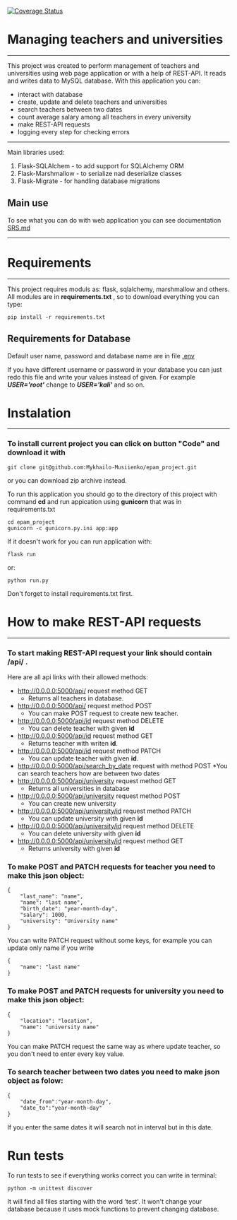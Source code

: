 [![Coverage Status](https://coveralls.io/repos/github/Mykhailo-Musiienko/epam_project/badge.svg?branch=master)](https://coveralls.io/github/Mykhailo-Musiienko/epam_project?branch=master)

# Managing teachers and universities

---

This project was created to perform management of teachers and universities
using web page application or with a help of REST-API. It reads and writes data
to MySQL database.
With this application you can:

* interact with database
* create, update and delete teachers and universities
* search teachers between two dates
* count average salary among all teachers in every university
* make REST-API requests
* logging every step for checking errors

---

Main libraries used:

1. Flask-SQLAlchem - to add support for SQLAlchemy ORM
2. Flask-Marshmallow - to serialize nad deserialize classes
3. Flask-Migrate - for handling database migrations

## Main use

To see what you can do with web application you can see documentation 
[SRS.md](https://github.com/Mykhailo-Musiienko/epam_project/blob/master/documentation/SRS.md)

---

# Requirements

---

This project requires moduls as: flask, sqlalchemy, marshmallow and others.
All modules are in **requirements.txt** , so to download everything
you can type:

```commandline
pip install -r requirements.txt
```

## Requirements for Database

Default user name, password and database name are in file
[.env](https://github.com/Mykhailo-Musiienko/epam_project/blob/master/.env)

If you have different username or password in your database you can just redo this file
and write your values instead of given. For example ***USER='root'*** change to ***USER='kali'***
and so on.

# Instalation

---

### To install current project you can click on button "Code" and download it with

```commandline
git clone git@github.com:Mykhailo-Musiienko/epam_project.git
```

or you can download zip archive instead.

To run this application you should go to the directory of this project 
with command **cd** and run appication using **gunicorn** that was in
requirements.txt

```commandline
cd epam_project     
gunicorn -c gunicorn.py.ini app:app
```

If it doesn't work for you can run application with:

```commandline
flask run
```
or:
```commandline
python run.py
```

Don't forget to install requirements.txt first.

# How to make REST-API requests

---

### To start making REST-API request your link should contain **/api/** .
Here are all api links with their allowed methods:

* http://0.0.0.0:5000/api/ request method GET
    * Returns all teachers in database.
* http://0.0.0.0:5000/api/ request method POST
  * You can make POST request to create new teacher.
* http://0.0.0.0:5000/api/id request method DELETE
  * You can delete teacher with given **id** 
* http://0.0.0.0:5000/api/id request method GET
  * Returns teacher with writen **id**.
* http://0.0.0.0:5000/api/id request method PATCH
  * You can update teacher with given **id**.
* http://0.0.0.0:5000/api/search_by_date request with method POST
  *You can search teachers how are between two dates
* http://0.0.0.0:5000/api/university request method GET
  * Returns all universities in database
* http://0.0.0.0:5000/api/university request method POST
  * You can create new university
* http://0.0.0.0:5000/api/university/id request method PATCH
  * You can update university with given **id**
* http://0.0.0.0:5000/api/university/id request method DELETE
  * You can delete university with given **id**
* http://0.0.0.0:5000/api/university/id request method GET
  * Returns university with given **id**

### To make POST and PATCH requests for teacher you need to make this json object:

```commandline
{
    "last_name": "name", 
    "name": "last name", 
    "birth_date": "year-month-day", 
    "salary": 1000, 
    "university": "University name"
}
```

You can write PATCH request without some keys, for example you can update only name
if you write

```commandline
{ 
    "name": "last name"
}
```

### To make POST and PATCH requests for university you need to make this json object:

```commandline
{
    "location": "location", 
    "name": "university name"
}
```

You can make PATCH request the same way as where update teacher, so you don't need
to enter every key value.

### To search teacher between two dates you need to make json object as folow:

```commandline
{
    "date_from":"year-month-day",
    "date_to":"year-month-day"
}
```

If you enter the same dates it will search not in interval but in this date.

# Run tests

To run tests to see if everything works correct you can write in terminal:

```commandline
python -m unittest discover
```

It will find all files starting with the word 'test'. It won't change your database
because it uses mock functions to prevent changing database.